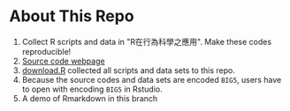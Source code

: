 # About This Repo
1. Collect R scripts and data in "R在行為科學之應用". Make these codes reproducible!  
2. [Source code webpage](http://myweb.ncku.edu.tw/~cpcheng/Rbook/index.htm)  
3. [download.R](download.R) collected all scripts and data sets to this repo.  
4. Because the source codes and data sets are encoded `BIG5`, users have to open with encoding `BIG5` in Rstudio.
5. A demo of Rmarkdown in this branch